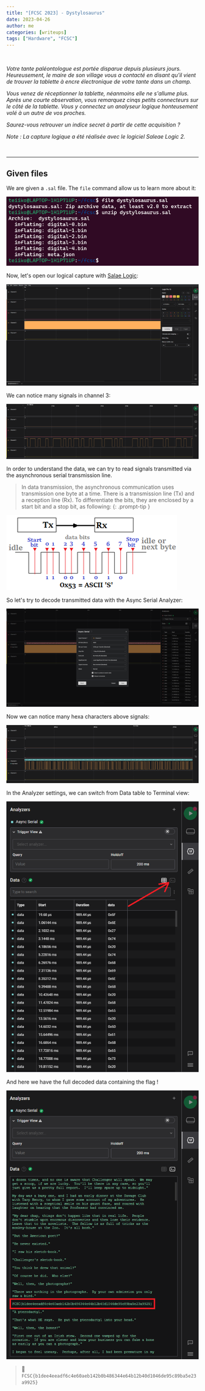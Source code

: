 ```yaml
---
title: "[FCSC 2023] - Dystylosaurus"
date: 2023-04-26
author: me
categories: [writeups]
tags: ["Hardware", "FCSC"]
---
```


<link rel="stylesheet" href="https://cdnjs.cloudflare.com/ajax/libs/font-awesome/5.15.2/css/all.min.css">
<link rel="stylesheet" href="/assets/css/lil-bootstrap.css">
<script src="https://code.jquery.com/jquery-3.6.0.min.js"></script>

<br>

*Votre tante paléontologue est portée disparue depuis plusieurs jours. Heureusement, le maire de son village vous a contacté en disant qu'il vient de trouver la tablette à encre électronique de votre tante dans un champ.*

*Vous venez de réceptionner la tablette, néanmoins elle ne s'allume plus. Après une courte observation, vous remarquez cinqs petits connecteurs sur le côté de la tablette. Vous y connectez un analyseur logique honteusement volé à un autre de vos proches.*

*Saurez-vous retrouver un indice secret à partir de cette acquisition ?*

*Note : La capture logique a été réalisée avec le logiciel Saleae Logic 2.*

<br>

_____________________________________________________

## Given files

We are given a `.sal` file. The `file` command allow us to learn more about it:

![0](/images/dystylosaurus/step0.png)

Now, let's open our logical capture with <a href="https://www.saleae.com/fr/downloads/" target="_blank">Salae Logic</a>:


![0](/images/dystylosaurus/step1.png)

We can notice many signals in channel 3:


![0](/images/dystylosaurus/step2.png)

In order to understand the data, we can try to read signals transmitted via the asynchronous serial transmission line.

>In data transmission, the asynchronous communication uses transmission one byte at a time. There is a transmission line (Tx) and a reception line (Rx). To differentiate the bits, they are enclosed by a start bit and a stop bit, as following:
{: .prompt-tip }


![0](/images/dystylosaurus/step3.5.png)

So let's try to decode transmitted data with the Async Serial Analyzer:

![0](/images/dystylosaurus/step3.png)

Now we can notice many hexa characters above signals:

![0](/images/dystylosaurus/step4.png)

In the Analyzer settings, we can switch from Data table to Terminal view:

![0](/images/dystylosaurus/step5.png)

And here we have the full decoded data containing the flag !

![0](/images/dystylosaurus/step6.png)

> 🚩`FCSC{b1dee4eeadf6c4e60aeb142b0b486344e64b12b40d1046de95c89ba5e23a9925}`




